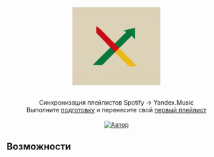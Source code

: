 <center><img width="40%" style="margin: 4em 0 2em 0" src="img/logo.png"></img></center>

<center style="margin: 0 0 0 0">Синхронизация плейлистов Spotify -> Yandex.Music</center>

<center>Выполните <a target="_blank" href="https://">подготовку</a> и перенесите свой <a target="_blank" href="https://">первый плейлист</center>
</br>

<center><a target="_blank" href="https://t.me/denoi5e"><img alt="Автор" src="https://img.shields.io/badge/Telegram-Чат-blue?logo=telegram&logoColor=white"></a></center>

## Возможности
